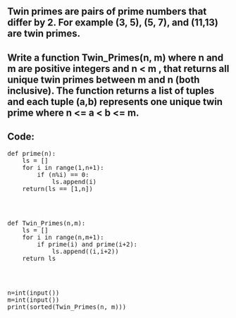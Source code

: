 ## Twin primes are pairs of prime numbers that differ by 2. For example (3, 5), (5, 7), and (11,13) are twin primes.
## Write a function Twin_Primes(n, m) where n and m are positive integers and n < m , that returns all unique twin primes between m and n (both inclusive). The function returns a list of tuples and each tuple (a,b) represents one unique twin prime where n <= a < b <= m.

## Code:

<pre>
def prime(n):
    ls = []
    for i in range(1,n+1):
        if (n%i) == 0:
            ls.append(i)
    return(ls == [1,n]) 
<br>
<p>
def Twin_Primes(n,m):  
    ls = []       
    for i in range(n,m+1):   
        if prime(i) and prime(i+2):   
            ls.append((i,i+2))   
    return ls  
  </p>
           
n=int(input())  
m=int(input())   
print(sorted(Twin_Primes(n, m)))  
  </pre>
  
